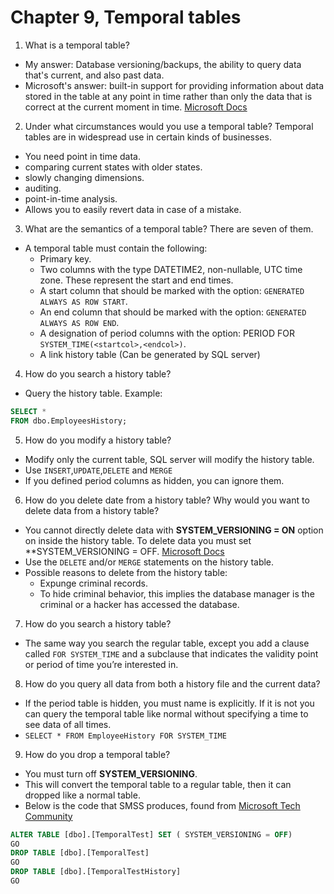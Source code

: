 # Chapter 9, Temporal tables

1. What is a temporal table?
  - My answer: Database versioning/backups, the ability to query data that's current, and also past data.
  - Microsoft's answer: built-in support for providing information about data stored in the table at any point in time rather than only the data that is correct at the current moment in time. [Microsoft Docs](https://docs.microsoft.com/en-us/sql/relational-databases/tables/temporal-tables?view=sql-server-ver15)
2. Under what circumstances would you use a temporal table? Temporal tables are in widespread use in certain kinds of businesses.
  - You need point in time data.
  - comparing current states with older states.
  - slowly changing dimensions.
  - auditing.
  - point-in-time analysis.
  - Allows you to easily revert data in case of a mistake.
3. What are the semantics of a temporal table? There are seven of them.
  - A temporal table must contain the following:
      + Primary key.
      + Two columns with the type DATETIME2, non-nullable, UTC time zone. These represent the start and end times.
      + A start column that should be marked with the option: `GENERATED ALWAYS AS ROW START`.
      + An end column that should be marked with the option: `GENERATED ALWAYS AS ROW END`.
      + A designation of period columns with the option: PERIOD FOR `SYSTEM_TIME(<startcol>,<endcol>)`.
      + A link history table (Can be generated by SQL server)
4. How do you search a history table?
  - Query the history table. Example:
```sql
SELECT *
FROM dbo.EmployeesHistory;
```
5. How do you modify a history table?
  - Modify only the current table, SQL server will modify the history table.
  - Use `INSERT`,`UPDATE`,`DELETE` and `MERGE`
  - If you defined period columns as hidden, you can ignore them.
6. How do you delete date from a history table? Why would you want to delete data from a history table?
  - You cannot directly delete data with **SYSTEM_VERSIONING = ON** option on inside the history table. To delete data you must set **SYSTEM_VERSIONING = OFF. [Microsoft Docs](https://docs.microsoft.com/en-us/sql/relational-databases/tables/modifying-data-in-a-system-versioned-temporal-table?view=sql-server-ver15)
  - Use the `DELETE` and/or `MERGE` statements on the history table.
  - Possible reasons to delete from the history table:
      + Expunge criminal records.
      + To hide criminal behavior, this implies the database manager is the criminal or a hacker has accessed the database.
7. How do you search a history table?
  - The same way you search the regular table, except you add a clause called `FOR SYSTEM_TIME` and a subclause that indicates the validity point or period of time you’re interested in.
8. How do you query all data from both a history file and the current data?
  - If the period table is hidden, you must name is explicitly. If it is not you can query the temporal table like normal without specifying a time to see data of all times.
  - `SELECT * FROM EmployeeHistory FOR SYSTEM_TIME`
9. How do you drop a temporal table?
  - You must turn off **SYSTEM_VERSIONING**.
  - This will convert the temporal table to a regular table, then it can dropped like a normal table.
  - Below is the code that SMSS produces, found from [Microsoft Tech Community](https://techcommunity.microsoft.com/t5/core-infrastructure-and-security/sql-2016-temporal-tables-how-do-you-drop-a-temporal-table/ba-p/371177)
```sql
ALTER TABLE [dbo].[TemporalTest] SET ( SYSTEM_VERSIONING = OFF)
GO
DROP TABLE [dbo].[TemporalTest]
GO
DROP TABLE [dbo].[TemporalTestHistory]
GO
```